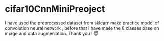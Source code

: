 # cifar10CnnMiniPreoject
I have used the preprocessed dataset from sklearn make practice model of convolution neural network , before that I have made the 8 classes base on image and data augmentation. Thank you ! 😇
